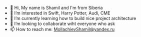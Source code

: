 - 👋 Hi, My name is Shamil and I'm from Siberia
- 👀 I’m interested in Swift, Harry Potter, Audi, CME
- 🌱 I’m currently learning how to build nice project architecture
- 💞️ I’m looking to collaborate wiht everyone who ask
- 📫 How to reach me: MollachievShamil@yandex.ru

<!---
MollachievShamil/MollachievShamil is a ✨ special ✨ repository because its `README.md` (this file) appears on your GitHub profile.
You can click the Preview link to take a look at your changes.
--->
